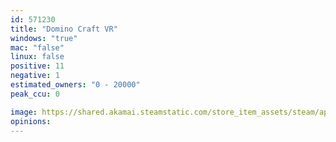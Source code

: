 ```yaml
---
id: 571230
title: "Domino Craft VR"
windows: "true"
mac: "false"
linux: false
positive: 11
negative: 1
estimated_owners: "0 - 20000"
peak_ccu: 0

image: https://shared.akamai.steamstatic.com/store_item_assets/steam/apps/571230/header.jpg?t=1482375136
opinions:
---
```

